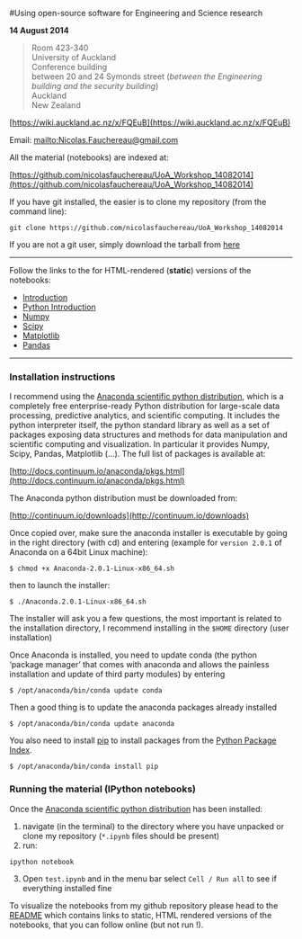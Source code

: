 #Using open-source software for Engineering and Science research

**14 August 2014**


> Room 423-340  
> University of Auckland  
> Conference building  
> between 20 and 24 Symonds street (*between the Engineering building and the security building*)  
> Auckland  
> New Zealand  

[https://wiki.auckland.ac.nz/x/FQEuB](https://wiki.auckland.ac.nz/x/FQEuB)

Email: <mailto:Nicolas.Fauchereau@gmail.com>

All the material (notebooks) are indexed at:

[https://github.com/nicolasfauchereau/UoA_Workshop_14082014](https://github.com/nicolasfauchereau/UoA_Workshop_14082014)

If you have git installed, the easier is to clone my repository (from the command line):

    git clone https://github.com/nicolasfauchereau/UoA_Workshop_14082014

If you are not a git user, simply download the tarball from [here](https://github.com/nicolasfauchereau/UoA_Workshop_14082014/archive/master.zip)

---

Follow the links to the for HTML-rendered (**static**) versions of the notebooks:

+ [Introduction](http://nbviewer.ipython.org/github/nicolasfauchereau/UoA_Workshop_14082014/blob/master/Introduction.ipynb)
+ [Python Introduction](http://nbviewer.ipython.org/github/nicolasfauchereau/UoA_Workshop_14082014/blob/master/Python_intro.ipynb)
+ [Numpy](http://nbviewer.ipython.org/github/nicolasfauchereau/UoA_Workshop_14082014/blob/master/Numpy.ipynb)
+ [Scipy](http://nbviewer.ipython.org/github/nicolasfauchereau/UoA_Workshop_14082014/blob/master/Scipy.ipynb)
+ [Matplotlib](http://nbviewer.ipython.org/github/nicolasfauchereau/UoA_Workshop_14082014/blob/master/Matplotlib.ipynb)
+ [Pandas](http://nbviewer.ipython.org/github/nicolasfauchereau/UoA_Workshop_14082014/blob/master/Pandas.ipynb)

---

### Installation instructions

I recommend using the [Anaconda scientific python distribution](https://store.continuum.io/cshop/anaconda/), which is a completely free enterprise-ready Python distribution for large-scale data processing, predictive analytics, and scientific computing. It includes the python interpreter itself, the python standard library as well as a set of packages exposing data structures and methods for data manipulation and scientific computing and visualization. In particular it provides Numpy, Scipy, Pandas, Matplotlib (...). The full list of packages is available at:

[http://docs.continuum.io/anaconda/pkgs.html](http://docs.continuum.io/anaconda/pkgs.html)

The Anaconda python distribution must be downloaded from:

[http://continuum.io/downloads](http://continuum.io/downloads)

Once copied over, make sure the anaconda installer is executable by going in the right directory (with cd) and entering (example for ```version 2.0.1``` of Anaconda on a 64bit Linux machine):

    $ chmod +x Anaconda-2.0.1-Linux-x86_64.sh

then to launch the installer:

    $ ./Anaconda.2.0.1-Linux-x86_64.sh

The installer will ask you a few questions, the most important is related to the installation directory, I recommend installing in the `$HOME` directory (user installation)

Once Anaconda is installed, you need to update conda (the python ‘package manager’ that comes with anaconda and allows the painless installation and update of third party modules) by entering

    $ /opt/anaconda/bin/conda update conda

Then a good thing is to update the anaconda packages already installed

    $ /opt/anaconda/bin/conda update anaconda

You also need to install [pip](https://github.com/pypa/pip) to install packages from the [Python Package Index](http://pypi.python.org/pypi).

    $ /opt/anaconda/bin/conda install pip

### Running the material (IPython notebooks)

Once the [Anaconda scientific python distribution](https://store.continuum.io/cshop/anaconda/) has been installed:

1. navigate (in the terminal) to the directory where you have unpacked or clone my repository (`*.ipynb` files should be present)
2. run:
```
ipython notebook
```
3. Open `test.ipynb` and in the menu bar select `Cell / Run all` to see if everything installed fine

To visualize the notebooks from my github repository please head to the [README](README.md) which contains links to static, HTML rendered versions of the notebooks, that you can follow online (but not run !).
